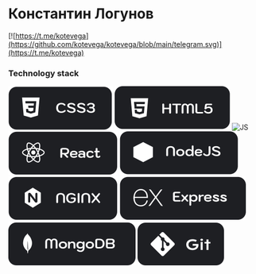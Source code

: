 # Константин Логунов 
[![https://t.me/kotevega](https://github.com/kotevega/kotevega/blob/main/telegram.svg)](https://t.me/kotevega)

### Technology stack
![CSS](https://github.com/kotevega/kotevega/blob/main/images/css3.svg) ![HTML](https://github.com/kotevega/kotevega/blob/main/images/html5.svg) ![JS](https://github.com/kotevega/kotevega/blob/main/images/java-script.svg) ![React](https://github.com/kotevega/kotevega/blob/main/images/react.svg)
 ![Node.JS](https://github.com/kotevega/kotevega/blob/main/images/node.svg) ![Nginx](https://github.com/kotevega/kotevega/blob/main/images/nginx.svg) ![Express](https://github.com/kotevega/kotevega/blob/main/images/express.svg) ![Mongo DB](https://github.com/kotevega/kotevega/blob/main/images/mongoDB.svg) ![Git](https://github.com/kotevega/kotevega/blob/main/images/git-hub.svg)










